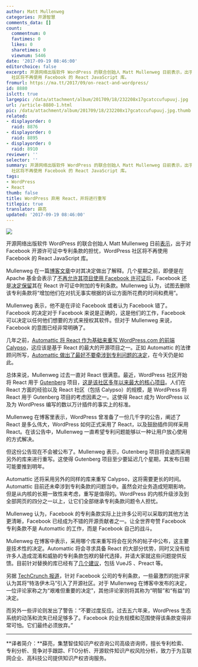 ```yaml
---
author: Matt Mullenweg
categories: 开源智慧
comments_data: []
count:
  commentnum: 0
  favtimes: 0
  likes: 0
  sharetimes: 0
  viewnum: 5446
date: '2017-09-19 08:46:00'
editorchoice: false
excerpt: 开源网络出版软件 WordPress 的联合创始人 Matt Mullenweg 日前表示，出于对 Facebook 开源许可证中专利条款的担忧，WordPress
  社区将不再使用 Facebook 的 React JavaScript 库。
fromurl: https://ma.tt/2017/09/on-react-and-wordpress/
id: 8880
islctt: true
largepic: /data/attachment/album/201709/18/232208x17gcatccufupuuj.jpg
url: /article-8880-1.html
pic: /data/attachment/album/201709/18/232208x17gcatccufupuuj.jpg.thumb.jpg
related:
- displayorder: 0
  raid: 8876
- displayorder: 0
  raid: 8895
- displayorder: 0
  raid: 8910
reviewer: ''
selector: ''
summary: 开源网络出版软件 WordPress 的联合创始人 Matt Mullenweg 日前表示，出于对 Facebook 开源许可证中专利条款的担忧，WordPress
  社区将不再使用 Facebook 的 React JavaScript 库。
tags:
- WordPress
- React
thumb: false
title: WordPress 弃用 React，并将进行重写
titlepic: true
translator: 薛亮
updated: '2017-09-19 08:46:00'
---
```


![](/data/attachment/album/201709/18/232208x17gcatccufupuuj.jpg)


开源网络出版软件 WordPress 的联合创始人 Matt Mullenweg 日前[表示](https://ma.tt/2017/09/on-react-and-wordpress/)，出于对 Facebook 开源许可证中专利条款的担忧，WordPress 社区将不再使用 Facebook 的 React JavaScript 库。


Mullenweg 在一篇[博客文章](https://ma.tt/2017/09/on-react-and-wordpress/)中对其决定做出了解释。几个星期之前，即便是在 Apache 基金会表示了[不再允许其项目使用 Facebook 许可证](https://issues.apache.org/jira/browse/LEGAL-303)后，Facebook 还是[决定保留](https://code.facebook.com/posts/112130496157735/explaining-react-s-license/)其在 React 许可证中附加的专利条款。Mullenweg 认为，试图去删除该专利条款将“增加他们在对抗无事实根据的诉讼方面所花费的时间和费用”。


Mullenweg 表示，他不是在评论 Facebook 或者认为 Facebook 错了。Facebook 的决定对于 Facebook 来说是正确的，这是他们的工作，Facebook 可以决定以任何他们想要的方式来授权其软件。但对于 Mullenweg 来说，Facebook 的意图已经非常明确了。


几年之前，[Automattic 将 React 作为基础来重写 WordPress.com 的前端 Calypso](https://developer.wordpress.com/calypso/)，这应该是基于 React 的最大的开源项目之一。正如 Automattic 的法律顾问所写，[Automattic 做出了最好不要牵涉到专利问题的决定](https://github.com/Automattic/wp-calypso/issues/650#issuecomment-235086367)，在今天仍是如此。


总体来说，Mullenweg 过去一直对 React 很满意。最近，WordPress 社区开始将 React 用于 [Gutenberg](https://make.wordpress.org/core/2017/02/17/dev-chat-summary-february-15th-4-7-3-week-3/) 项目，[这是该社区多年以来最大的核心项目](https://ma.tt/2017/08/we-called-it-gutenberg-for-a-reason/)。人们在 React 方面的经验以及 React 社区（包括 Calypso）的规模，是 WordPress 将 React 用于 Gutenberg 项目的考虑因素之一。这使得 React 成为 WordPress 以及为 WordPress 编写的数以万计插件的事实上的标准。


Mullenweg 在博客里表示，WordPress 曾准备了一份几千字的公告，阐述了 React 是多么伟大，WordPress 如何正式采用了 React，以及鼓励插件同样采用 React。在该公告中，Mullenweg 一直希望专利问题能够以一种让用户放心使用的方式解决。


但这份公告现在不会被公布了。Mullenweg 表示，Gutenberg 项目将会退而采用另外的库来进行重写。这使得 Gutenberg 项目至少要延迟几个星期，其发布日期可能要推到明年。


Automattic 还将采用另外的同样的库来重写 Calypso，这将需要更长的时间。Automattic 目前还未牵涉到专利条款的问题当中。虽然会对业务造成短期影响，但是从内核的长期一致性来考虑，重写是值得的。WordPress 的内核升级涉及到全部网页的四分之一以上，让它们全部继承专利条款问题令人担忧。


Mullenweg 认为，Facebook 的专利条款实际上比许多公司可以采取的其他方法更清晰，Facebook 已经成为不错的开源贡献者之一。让全世界夸赞 Facebook 专利条款不是 Automattic 的工作，而是 Facebook 自己的战斗。


Mullenweg 在博客中表示，采用哪个库来重写将会在另外的帖子中公布，这主要是技术性的决定。Automattic 将会寻求具备 React 的大部分优势，同时又没有给许多人造成混淆和威胁的专利条款包袱的替代选择，并请大家就这些问题提供反馈。目前针对替换的库已经有了[几个建议](/article-8877-1.html)，包括 VueJS 、Preact 等。


另据 [TechCrunch 报道](https://techcrunch.com/2017/09/15/wordpress-to-ditch-react-library-over-facebook-patent-clause-risk/)，针对 Facebook 公司的专利条款，一些最激烈的批评家认为其将“特洛伊木马”引入了开源社区。对于 Mullenweg 在博客中发布的决定，一位评论家称之为“艰难但重要的决定”，其他评论家则将其称为“明智”和“有益”的决定。


而另外一些评论则发出了警告：“不要过度反应。过去五六年来，WordPress 生态系统的动荡和流失已经足够多了。Facebook 的业务规模和范围使得该条款变得非常可怕。它们最终必须放弃。”




---


**译者简介：**薛亮，集慧智佳知识产权咨询公司高级咨询师，擅长专利检索、专利分析、竞争对手跟踪、FTO分析、开源软件知识产权风险分析，致力于为互联网企业、高科技公司提供知识产权咨询服务。